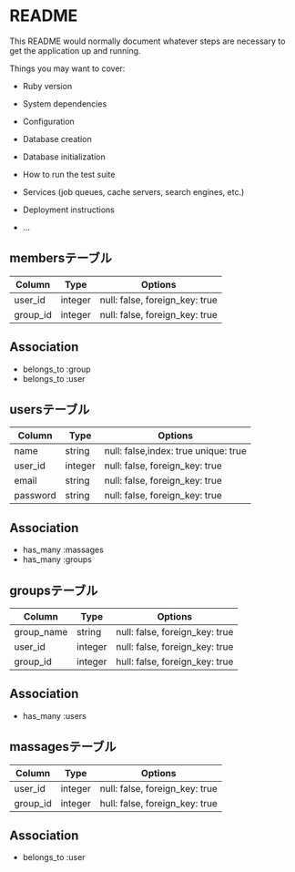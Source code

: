 # README

This README would normally document whatever steps are necessary to get the
application up and running.

Things you may want to cover:

* Ruby version

* System dependencies

* Configuration

* Database creation

* Database initialization

* How to run the test suite

* Services (job queues, cache servers, search engines, etc.)

* Deployment instructions

* ...

## membersテーブル

|Column|Type|Options|
|------|----|-------|
|user_id|integer|null: false, foreign_key: true|
|group_id|integer|null: false, foreign_key: true|


## Association
- belongs_to :group
- belongs_to :user

## usersテーブル

|Column|Type|Options|
|------|----|-------|
|name|string|null: false,index: true unique: true|
|user_id|integer|null: false, foreign_key: true|
|email|string|null: false, foreign_key: true|
|password|string|null: false, foreign_key: true|

## Association
- has_many :massages
- has_many :groups

## groupsテーブル

|Column|Type|Options|
|------|----|-------|
|group_name|string|null: false, foreign_key: true|
|user_id|integer|null: false, foreign_key: true|
|group_id|integer|hull: false, foreign_key: true|

## Association
- has_many :users

## massagesテーブル
|Column|Type|Options|
|------|----|-------|
|user_id|integer|null: false, foreign_key: true|
|group_id|integer|hull: false, foreign_key: true|

## Association
- belongs_to :user